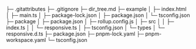 ├─ .gitattributes
├─ .gitignore
├─ dir_tree.md
├─ example
│   ├─ index.html
│   ├─ main.ts
│   ├─ package-lock.json
│   ├─ package.json
│   └─ tsconfig.json
├─ package
│   ├─ package.json
│   ├─ rollup.config.js
│   ├─ src
│   │   ├─ index.ts
│   │   └─ responsive.ts
│   ├─ tsconfig.json
│   └─ types
│       └─ responsive.d.ts
├─ package.json
├─ pnpm-lock.yaml
├─ pnpm-workspace.yaml
└─ tsconfig.json
